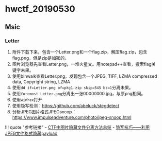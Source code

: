 # hwctf_20190530

## Msic

### Letter

1. 附件下载下来，包含一个Letter.png和一个flag.zip，解压flag.zip，包含flag.png，但是zip是加密的。
1. 图片浏览器先查看Letter.png，一堆火星文。用notepad++查看，搜索flag关键字未果。
1. 使用binwalk查看Letter.png，发现包含一个JPEG, TIFF, LZMA compressed data, Copyright string, LZMA
1. 使用`dd if=Letter.png of=pkg1.zip skip=545 bs=1`分离未果。
1. 使用`foremost Letter.png`分离出一张00000000.jpg，与原png相同。
1. 使用`winhex`打开
1. 使用隐写检测：<https://github.com/abeluck/stegdetect>
1. 分析JPEG图片格式JPEGsnoop：<https://www.impulseadventure.com/photo/jpeg-snoop.html>

!!! quote "参考链接"
    - [CTF中图片隐藏文件分离方法总结](https://hackfun.org/2017/01/12/CTF%E4%B8%AD%E5%9B%BE%E7%89%87%E9%9A%90%E8%97%8F%E6%96%87%E4%BB%B6%E5%88%86%E7%A6%BB%E6%96%B9%E6%B3%95%E6%80%BB%E7%BB%93/)
    - [隐写技巧——利用JPEG文件格式隐藏payload](https://3gstudent.github.io/3gstudent.github.io/%E9%9A%90%E5%86%99%E6%8A%80%E5%B7%A7-%E5%88%A9%E7%94%A8JPEG%E6%96%87%E4%BB%B6%E6%A0%BC%E5%BC%8F%E9%9A%90%E8%97%8Fpayload/)
